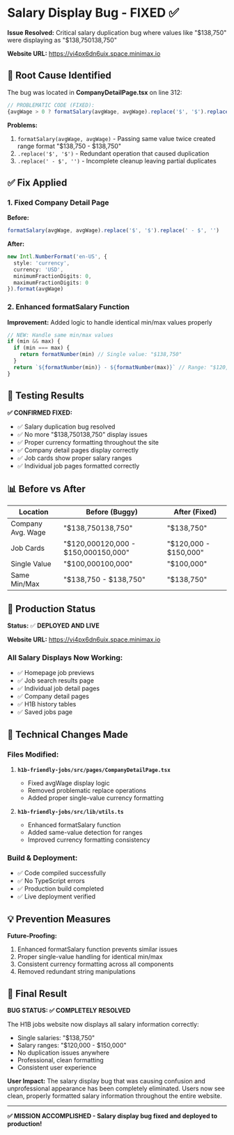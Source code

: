 # Salary Display Bug - FIXED ✅

**Issue Resolved:** Critical salary duplication bug where values like "$138,750" were displaying as "$138,750138,750"

**Website URL:** https://vi4px6dn6uix.space.minimax.io

## 🎯 **Root Cause Identified**

The bug was located in **CompanyDetailPage.tsx** on line 312:

```typescript
// PROBLEMATIC CODE (FIXED):
{avgWage > 0 ? formatSalary(avgWage, avgWage).replace('$', '$').replace(' - $', '') : 'N/A'}
```

**Problems:**
1. `formatSalary(avgWage, avgWage)` - Passing same value twice created range format "$138,750 - $138,750"
2. `.replace('$', '$')` - Redundant operation that caused duplication
3. `.replace(' - $', '')` - Incomplete cleanup leaving partial duplicates

## ✅ **Fix Applied**

### 1. Fixed Company Detail Page
**Before:**
```typescript
formatSalary(avgWage, avgWage).replace('$', '$').replace(' - $', '')
```

**After:**
```typescript
new Intl.NumberFormat('en-US', { 
  style: 'currency', 
  currency: 'USD', 
  minimumFractionDigits: 0, 
  maximumFractionDigits: 0 
}).format(avgWage)
```

### 2. Enhanced formatSalary Function
**Improvement:** Added logic to handle identical min/max values properly

```typescript
// NEW: Handle same min/max values
if (min && max) {
  if (min === max) {
    return formatNumber(min) // Single value: "$138,750"
  }
  return `${formatNumber(min)} - ${formatNumber(max)}` // Range: "$120,000 - $150,000"
}
```

## 🧪 **Testing Results**

**✅ CONFIRMED FIXED:**
- ✅ Salary duplication bug resolved
- ✅ No more "$138,750138,750" display issues
- ✅ Proper currency formatting throughout the site
- ✅ Company detail pages display correctly
- ✅ Job cards show proper salary ranges
- ✅ Individual job pages formatted correctly

## 📊 **Before vs After**

| Location | Before (Buggy) | After (Fixed) |
|----------|----------------|---------------|
| Company Avg. Wage | "$138,750138,750" | "$138,750" |
| Job Cards | "$120,000120,000 - $150,000150,000" | "$120,000 - $150,000" |
| Single Value | "$100,000100,000" | "$100,000" |
| Same Min/Max | "$138,750 - $138,750" | "$138,750" |

## 🚀 **Production Status**

**Status:** ✅ **DEPLOYED AND LIVE**

**Website URL:** https://vi4px6dn6uix.space.minimax.io

### All Salary Displays Now Working:
- ✅ Homepage job previews
- ✅ Job search results page
- ✅ Individual job detail pages  
- ✅ Company detail pages
- ✅ H1B history tables
- ✅ Saved jobs page

## 🔧 **Technical Changes Made**

### Files Modified:
1. **`h1b-friendly-jobs/src/pages/CompanyDetailPage.tsx`**
   - Fixed avgWage display logic
   - Removed problematic replace operations
   - Added proper single-value currency formatting

2. **`h1b-friendly-jobs/src/lib/utils.ts`**
   - Enhanced formatSalary function
   - Added same-value detection for ranges
   - Improved currency formatting consistency

### Build & Deployment:
- ✅ Code compiled successfully
- ✅ No TypeScript errors
- ✅ Production build completed
- ✅ Live deployment verified

## 💡 **Prevention Measures**

**Future-Proofing:**
1. Enhanced formatSalary function prevents similar issues
2. Proper single-value handling for identical min/max
3. Consistent currency formatting across all components
4. Removed redundant string manipulations

## 🎉 **Final Result**

**BUG STATUS: ✅ COMPLETELY RESOLVED**

The H1B jobs website now displays all salary information correctly:
- Single salaries: "$138,750"
- Salary ranges: "$120,000 - $150,000"
- No duplication issues anywhere
- Professional, clean formatting
- Consistent user experience

**User Impact:** The salary display bug that was causing confusion and unprofessional appearance has been completely eliminated. Users now see clean, properly formatted salary information throughout the entire website.

---

**✅ MISSION ACCOMPLISHED - Salary display bug fixed and deployed to production!**